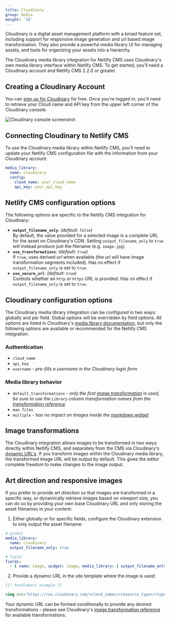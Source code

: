```yaml
---
title: Cloudinary
group: media
weight: '10'
---
```

Cloudinary is a digital asset management platform with a broad feature set, including support for responsive image generation and url based image transformation. They also provide a powerful media library UI for managing assets, and tools for organizing your assets into a hierarchy.

The Cloudinary media library integration for Netlify CMS uses Cloudinary's own media library interface within Netlify CMS. To get started, you'll need a Cloudinary account and Netlify CMS 2.2.0 or greater.

## Creating a Cloudinary Account

You can [sign up for Cloudinary](https://cloudinary.com/users/register/free) for free. Once you're logged in, you'll need to retrieve your Cloud name and API key from the upper left corner of the Cloudinary console.

![Cloudinary console screenshot](/img/cloudinary-console-details.png)

## Connecting Cloudinary to Netlify CMS

To use the Cloudinary media library within Netlify CMS, you'll need to update your Netlify CMS configuration file with the information from your Cloudinary account:

```yml
media_library:
  name: cloudinary
  config:
    cloud_name: your_cloud_name
    api_key: your_api_key
```

## Netlify CMS configuration options

The following options are specific to the Netlify CMS integration for Cloudinary:

* **`output_filename_only`**: _(default: `false`)_\
  By default, the value provided for a selected image is a complete URL for the asset on Cloudinary's CDN. Setting `output_filename_only` to `true` will instead produce just the filename (e.g. `image.jpg`).
* **`use_transformations`**: _(default: `true`)_\
  If `true`, uses derived url when available (the url will have image transformation segments included). Has no effect if `output_filename_only` is set to `true`.
* **`use_secure_url`**: _(default: `true`)_\
  Controls whether an `http` or `https` URL is provided. Has no effect if `output_filename_only` is set to `true`.

## Cloudinary configuration options

The Cloudinary media library integration can be configured in two ways: globally and per field. Global options will be overridden by field options. All options are listed in Cloudinary's [media library documentation](https://cloudinary.com/documentation/media_library_widget#3_set_the_configuration_options), but only the following options are available or recommended for the Netlify CMS integration:

### Authentication

* `cloud_name`
* `api_key`
* `username` _\- pre-fills a username in the Cloudinary login form_

### Media library behavior

* `default_transformations` _\- only the first [image transformation](#image-transformations) is used, be sure to use the `Library` column transformation names from the [transformation reference](https://cloudinary.com/documentation/image_transformation_reference)_
* `max_files`
* `multiple` _\- has no impact on images inside the [markdown widget](/docs/widgets/#markdown)_

## Image transformations

The Cloudinary integration allows images to be transformed in two ways: directly within Netlify CMS, and separately from the CMS via Cloudinary's [dynamic URL's](https://cloudinary.com/documentation/image_transformations#delivering_media_assets_using_dynamic_urls). If you transform images within the Cloudinary media library, the transformed image URL will be output by default. This gives the editor complete freedom to make changes to the image output.

## Art direction and responsive images

If you prefer to provide art direction so that images are transformed in a specific way, or dynamically retrieve images based on viewport size, you can do so by providing your own base Cloudinary URL and only storing the asset filenames in your content:

1. Either globally or for specific fields, configure the Cloudinary extension to only output the asset filename:

```yml
# global
media_library:
  name: cloudinary
  output_filename_only: true

# field
fields:
  - { name: image, widget: image, media_library: { output_filename_only: true } }
```

2. Provide a dynamic URL in the site template where the image is used:

```hbs
{{! handlebars example }}

<img src="https://res.cloudinary.com/<cloud_name>/<resource_type>/<type>/<version>/<transformations>/{{image}}"/>
```

Your dynamic URL can be formed conditionally to provide any desired transformations - please see Cloudinary's [image transformation reference](https://cloudinary.com/documentation/image_transformation_reference) for available transformations.
